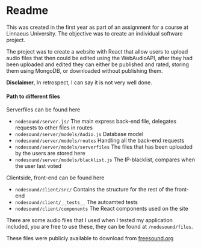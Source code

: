 # Readme

This was created in the first year as part of an assignment for a course at Linnaeus University.
The objective was to create an individual software project.

The project was to create a website with React that allow users to upload audio files that then could be edited using the WebAudioAPI, after they had been uploaded and edited they can either be published and rated, storing them using MongoDB, or downloaded without publishing them.

**Disclaimer**, In retrospect, I can say it is not very well done.

#### Path to different files

Serverfiles can be found here
* `nodesound/server.js/` The main express back-end file, delegates requests to other files in routes
* `nodesound/server/models/Audio.js` Database model
* `nodesound/server/models/routes` Handling all the back-end requests
* `nodesound/server/models/serverfiles` The files that has been uploaded by the users are stored here
* `nodesound/server/models/blacklist.js` The IP-blacklist, compares when the user last voted


Clientside, front-end can be found here
* `nodesound/client/src/` Contains the structure for the rest of the front-end
* `nodesound/client/__tests__` The autoamted tests
* `nodesound/client/components` The React components used on the site

There are some audio files that I used when I tested my application included, you are free to use these, they can be found at
`/nodesound/files`.

These files were publicly available to download from [freesound.org](https://freesound.org/)